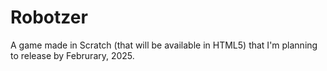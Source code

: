 # Robotzer
A game made in Scratch (that will be available in HTML5) that I'm planning to release by Februrary, 2025.
